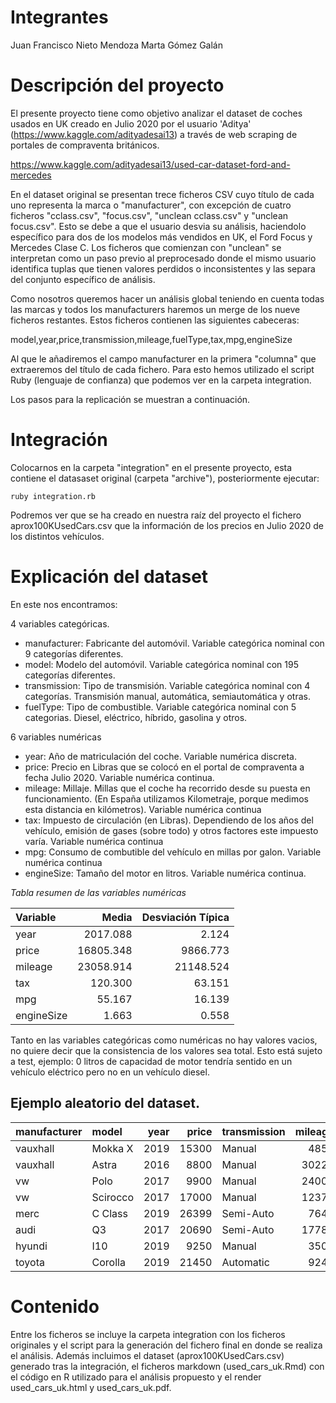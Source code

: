 # Integrantes
Juan Francisco Nieto Mendoza
Marta Gómez Galán


# Descripción del proyecto

El presente proyecto tiene como objetivo analizar el dataset de coches usados en UK creado en Julio 2020 por el usuario 'Aditya' (https://www.kaggle.com/adityadesai13) a través de web scraping de portales de compraventa británicos.

https://www.kaggle.com/adityadesai13/used-car-dataset-ford-and-mercedes

En el dataset original se presentan trece ficheros CSV cuyo título de cada uno representa la marca o "manufacturer", con excepción de cuatro ficheros "cclass.csv", "focus.csv", "unclean cclass.csv" y "unclean focus.csv". Esto se debe a que el usuario desvia su análisis, haciendolo específico para dos de los modelos más vendidos en UK, el Ford Focus y Mercedes Clase C. Los ficheros que comienzan con "unclean" se interpretan como un paso previo al preprocesado donde el mismo usuario identifica tuplas que tienen valores perdidos o inconsistentes y las separa del conjunto específico de análisis.

Como nosotros queremos hacer un análisis global teniendo en cuenta todas las marcas y todos los manufacturers haremos un merge de los nueve ficheros restantes. Estos ficheros contienen las siguientes cabeceras:

model,year,price,transmission,mileage,fuelType,tax,mpg,engineSize

Al que le añadiremos el campo manufacturer en la primera "columna" que extraeremos del título de cada fichero. Para esto hemos utilizado el script Ruby (lenguaje de confianza) que podemos ver en la carpeta integration.

Los pasos para la replicación se muestran a continuación.

# Integración

Colocarnos en la carpeta "integration" en el presente proyecto, esta contiene el datasaset original (carpeta "archive"), posteriormente ejecutar:

```ruby integration.rb```

Podremos ver que se ha creado en nuestra raíz del proyecto el fichero aprox100KUsedCars.csv que la información de los precios en Julio 2020  de los distintos vehículos.

# Explicación del dataset

En este nos encontramos:

4 variables categóricas.

  * manufacturer: Fabricante del automóvil. Variable categórica nominal con 9 categorías diferentes.
  * model: Modelo del automóvil. Variable categórica nominal con 195 categorías diferentes.
  * transmission: Tipo de transmisión. Variable categórica nominal con 4 categorías. Transmisión manual, automática, semiautomática y otras.
  * fuelType: Tipo de combustible. Variable categórica nominal con 5 categorias. Diesel, eléctrico, híbrido, gasolina y otros.

6 variables numéricas
  
  * year: Año de matriculación del coche. Variable numérica discreta.
  * price:	Precio en Libras que se colocó en el portal de compraventa a fecha Julio 2020. Variable numérica continua.
  * mileage:	Millaje. Millas que el coche ha recorrido desde su puesta en funcionamiento. (En España utilizamos Kilometraje, porque medimos esta distancia en kilómetros). Variable numérica continua
  * tax:  Impuesto de circulación (en Libras). Dependiendo de los años del vehículo, emisión de gases (sobre todo) y otros factores este impuesto varía. Variable numérica continua
  * mpg:  Consumo de combutible del vehículo en millas por galon. Variable numérica continua
  * engineSize: Tamaño del motor en litros. Variable numérica continua.

_Tabla resumen de las variables numéricas_
<table class="table table-condensed">
<thead>
<tr class="header">
<th align="left">Variable</th>
<th align="right">Media</th>
<th align="right">Desviación Típica</th>
</tr>
</thead>
<tbody>
<tr class="odd">
<td align="left">year</td>
<td align="right">2017.088</td>
<td align="right">2.124</td>
</tr>
<tr class="even">
<td align="left">price</td>
<td align="right">16805.348</td>
<td align="right">9866.773</td>
</tr>
<tr class="odd">
<td align="left">mileage</td>
<td align="right">23058.914</td>
<td align="right">21148.524</td>
</tr>
<tr class="even">
<td align="left">tax</td>
<td align="right">120.300</td>
<td align="right">63.151</td>
</tr>
<tr class="odd">
<td align="left">mpg</td>
<td align="right">55.167</td>
<td align="right">16.139</td>
</tr>
<tr class="even">
<td align="left">engineSize</td>
<td align="right">1.663</td>
<td align="right">0.558</td>
</tr>
</tbody>
</table>

Tanto en las variables categóricas como numéricas no hay valores vacios, no quiere decir que la consistencia de los valores sea total. Esto está sujeto a test, ejemplo: 0 litros de capacidad de motor tendría sentido en un vehículo eléctrico pero no en un vehículo diesel.

## Ejemplo aleatorio del dataset.

<table class="table table-condensed">
<thead>
<tr class="header">
<th align="left">manufacturer</th>
<th align="left">model</th>
<th align="right">year</th>
<th align="right">price</th>
<th align="left">transmission</th>
<th align="right">mileage</th>
<th align="left">fuelType</th>
<th align="right">tax</th>
<th align="right">mpg</th>
<th align="right">engineSize</th>
</tr>
</thead>
<tbody>
<tr class="odd">
<td align="left">vauxhall</td>
<td align="left">Mokka X</td>
<td align="right">2019</td>
<td align="right">15300</td>
<td align="left">Manual</td>
<td align="right">4855</td>
<td align="left">Petrol</td>
<td align="right">145</td>
<td align="right">39.2</td>
<td align="right">1.4</td>
</tr>
<tr class="even">
<td align="left">vauxhall</td>
<td align="left">Astra</td>
<td align="right">2016</td>
<td align="right">8800</td>
<td align="left">Manual</td>
<td align="right">30223</td>
<td align="left">Diesel</td>
<td align="right">0</td>
<td align="right">76.3</td>
<td align="right">1.6</td>
</tr>
<tr class="odd">
<td align="left">vw</td>
<td align="left">Polo</td>
<td align="right">2017</td>
<td align="right">9900</td>
<td align="left">Manual</td>
<td align="right">24000</td>
<td align="left">Petrol</td>
<td align="right">150</td>
<td align="right">60.1</td>
<td align="right">1.2</td>
</tr>
<tr class="even">
<td align="left">vw</td>
<td align="left">Scirocco</td>
<td align="right">2017</td>
<td align="right">17000</td>
<td align="left">Manual</td>
<td align="right">12377</td>
<td align="left">Diesel</td>
<td align="right">145</td>
<td align="right">53.3</td>
<td align="right">2.0</td>
</tr>
<tr class="odd">
<td align="left">merc</td>
<td align="left">C Class</td>
<td align="right">2019</td>
<td align="right">26399</td>
<td align="left">Semi-Auto</td>
<td align="right">7645</td>
<td align="left">Petrol</td>
<td align="right">145</td>
<td align="right">47.1</td>
<td align="right">1.5</td>
</tr>
<tr class="even">
<td align="left">audi</td>
<td align="left">Q3</td>
<td align="right">2017</td>
<td align="right">20690</td>
<td align="left">Semi-Auto</td>
<td align="right">17787</td>
<td align="left">Diesel</td>
<td align="right">150</td>
<td align="right">53.3</td>
<td align="right">2.0</td>
</tr>
<tr class="odd">
<td align="left">hyundi</td>
<td align="left">I10</td>
<td align="right">2019</td>
<td align="right">9250</td>
<td align="left">Manual</td>
<td align="right">3500</td>
<td align="left">Petrol</td>
<td align="right">145</td>
<td align="right">49.6</td>
<td align="right">1.0</td>
</tr>
<tr class="even">
<td align="left">toyota</td>
<td align="left">Corolla</td>
<td align="right">2019</td>
<td align="right">21450</td>
<td align="left">Automatic</td>
<td align="right">9244</td>
<td align="left">Hybrid</td>
<td align="right">140</td>
<td align="right">85.6</td>
<td align="right">1.8</td>
</tr>
</tbody>
</table>

# Contenido
Entre los ficheros se incluye la carpeta integration con los ficheros originales y el script para la generación del fichero final en donde se realiza el análisis.
Además incluimos el dataset (aprox100KUsedCars.csv) generado tras la integración, el ficheros markdown (used_cars_uk.Rmd) con el código en R utilizado para el análisis propuesto y el render used_cars_uk.html y used_cars_uk.pdf.





